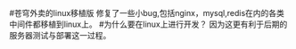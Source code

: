 #苍穹外卖的linux移植版
修复了一些小bug,包括nginx，mysql,redis在内的各类中间件都移植到linux上。
#为什么要在linux上进行开发？
因为这更有利于后期的服务器测试与部署这一过程。